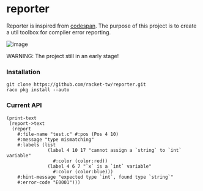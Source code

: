 # reporter

Reporter is inspired from [codespan](https://github.com/brendanzab/codespan). The purpose of this project is to create a util toolbox for compiler error reporting.

![image](https://user-images.githubusercontent.com/22004511/83319528-e8440f00-a271-11ea-8d67-cca262a09862.png)

WARNING: The project still in an early stage!

### Installation

```racket
git clone https://github.com/racket-tw/reporter.git 
raco pkg install --auto
```

### Current API

```racket
(print-text
 (report->text
  (report
    #:file-name "test.c" #:pos (Pos 4 10)
    #:message "type mismatching"
    #:labels (list
               (label 4 10 17 "cannot assign a `string` to `int` variable"
                 #:color (color:red))
               (label 4 6 7 "`x` is a `int` variable"
                 #:color (color:blue)))
    #:hint-message "expected type `int`, found type `string`"
    #:error-code "E0001")))
```
